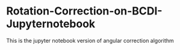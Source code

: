 # Rotation-Correction-on-BCDI-Jupyternotebook
This is the jupyter notebook version of angular correction algorithm 
